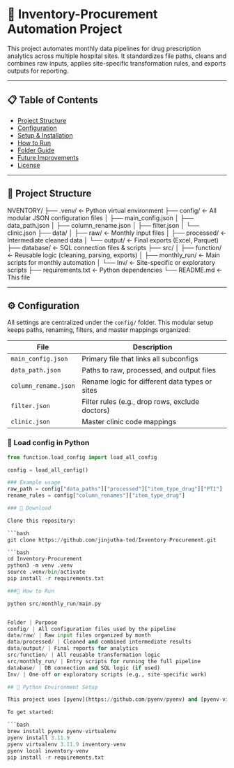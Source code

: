 # 💊 Inventory-Procurement Automation Project

This project automates monthly data pipelines for drug prescription analytics across multiple hospital sites. It standardizes file paths, cleans and combines raw inputs, applies site-specific transformation rules, and exports outputs for reporting.

---

## 📋 Table of Contents

- [Project Structure](#project-structure)  
- [Configuration](#configuration)  
- [Setup & Installation](#setup--installation)  
- [How to Run](#how-to-run)  
- [Folder Guide](#folder-guide)  
- [Future Improvements](#future-improvements)  
- [License](#license)  

---

## 📁 Project Structure

NVENTORY/ ├── .venv/ ← Python virtual environment ├── config/ ← All modular JSON configuration files │ ├── main_config.json │ ├── data_path.json │ ├── column_rename.json │ ├── filter.json │ └── clinic.json ├── data/ │ ├── raw/ ← Monthly input files │ ├── processed/ ← Intermediate cleaned data │ └── output/ ← Final exports (Excel, Parquet) ├── database/ ← SQL connection files & scripts ├── src/ │ ├── function/ ← Reusable logic (cleaning, parsing, exports) │ ├── monthly_run/ ← Main scripts for monthly automation │ └── Inv/ ← Site-specific or exploratory scripts ├── requirements.txt ← Python dependencies └── README.md ← This file

---

## ⚙️ Configuration

All settings are centralized under the `config/` folder. This modular setup keeps paths, renaming, filters, and master mappings organized:

| File | Description |
|------|-------------|
| `main_config.json`     | Primary file that links all subconfigs |
| `data_path.json`       | Paths to raw, processed, and output files |
| `column_rename.json`   | Rename logic for different data types or sites |
| `filter.json`          | Filter rules (e.g., drop rows, exclude doctors) |
| `clinic.json`          | Master clinic code mappings |

### 🔁 Load config in Python

```python
from function.load_config import load_all_config

config = load_all_config()

### Example usage
raw_path = config["data_paths"]["processed"]["item_type_drug"]["PT1"]
rename_rules = config["column_renames"]["item_type_drug"]

### 🚀 Download

Clone this repository:

```bash
git clone https://github.com/jinjutha-ted/Inventory-Procurement.git

```bash
cd Inventory-Procurement
python3 -m venv .venv
source .venv/bin/activate
pip install -r requirements.txt

###🚀 How to Run

python src/monthly_run/main.py


Folder | Purpose
config/ | All configuration files used by the pipeline
data/raw/ | Raw input files organized by month
data/processed/ | Cleaned and combined intermediate results
data/output/ | Final reports for analytics
src/function/ | All reusable transformation logic
src/monthly_run/ | Entry scripts for running the full pipeline
database/ | DB connection and SQL logic (if used)
Inv/ | One-off or exploratory scripts (e.g., site-specific work)

## 🐍 Python Environment Setup

This project uses [pyenv](https://github.com/pyenv/pyenv) and [pyenv-virtualenv](https://github.com/pyenv/pyenv-virtualenv).

To get started:

```bash
brew install pyenv pyenv-virtualenv
pyenv install 3.11.9
pyenv virtualenv 3.11.9 inventory-venv
pyenv local inventory-venv
pip install -r requirements.txt